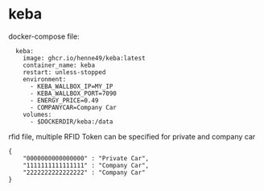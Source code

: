 # keba
docker-compose file:

```
  keba:
    image: ghcr.io/henne49/keba:latest
    container_name: keba
    restart: unless-stopped
    environment:
      - KEBA_WALLBOX_IP=MY_IP
      - KEBA_WALLBOX_PORT=7090
      - ENERGY_PRICE=0.49
      - COMPANYCAR=Company Car
    volumes:
      - $DOCKERDIR/keba:/data
```

rfid file, multiple RFID Token can be specified for private and company car


```
{
    "0000000000000000" : "Private Car",
    "1111111111111111" : "Company Car",
    "2222222222222222" : "Company Car"
}
```
